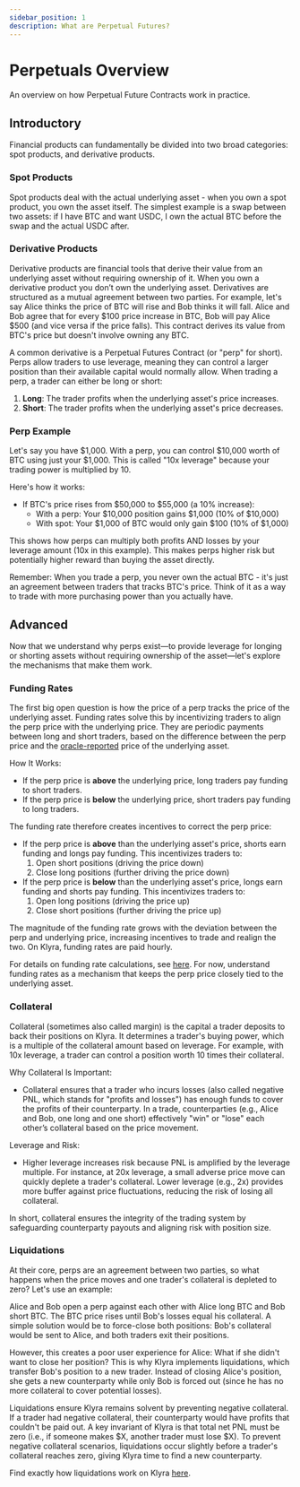 ```yaml
---
sidebar_position: 1
description: What are Perpetual Futures?
---
```


# Perpetuals Overview
An overview on how Perpetual Future Contracts work in practice.

## Introductory
Financial products can fundamentally be divided into two broad categories: spot products, and derivative products. 

### Spot Products
Spot products deal with the actual underlying asset - when you own a spot product, you own the asset itself. The simplest example is a swap between two assets: if I have BTC and want USDC, I own the actual BTC before the swap and the actual USDC after.

### Derivative Products
Derivative products are financial tools that derive their value from an underlying asset without requiring ownership of it. When you own a derivative product you don’t own the underlying asset. Derivatives are structured as a mutual agreement between two parties. For example, let's say Alice thinks the price of BTC will rise and Bob thinks it will fall. Alice and Bob agree that for every \$100 price increase in BTC, Bob will pay Alice \$500 (and vice versa if the price falls). This contract derives its value from BTC's price but doesn't involve owning any BTC.

A common derivative is a Perpetual Futures Contract (or "perp" for short). Perps allow traders to use leverage, meaning they can control a larger position than their available capital would normally allow. When trading a perp, a trader can either be long or short:

1. **Long**: The trader profits when the underlying asset's price increases.
2. **Short**: The trader profits when the underlying asset's price decreases. 

### Perp Example
Let's say you have \$1,000. With a perp, you can control \$10,000 worth of BTC using just your \$1,000. This is called "10x leverage" because your trading power is multiplied by 10.

Here's how it works:
- If BTC's price rises from \$50,000 to \$55,000 (a 10% increase):
  - With a perp: Your \$10,000 position gains \$1,000 (10% of \$10,000)
  - With spot: Your \$1,000 of BTC would only gain \$100 (10% of \$1,000)

This shows how perps can multiply both profits AND losses by your leverage amount (10x in this example). This makes perps higher risk but potentially higher reward than buying the asset directly.

Remember: When you trade a perp, you never own the actual BTC - it's just an agreement between traders that tracks BTC's price. Think of it as a way to trade with more purchasing power than you actually have.

## Advanced
Now that we understand why perps exist—to provide leverage for longing or shorting assets without requiring ownership of the asset—let's explore the mechanisms that make them work.

### Funding Rates
The first big open question is how the price of a perp tracks the price of the underlying asset. Funding rates solve this by incentivizing traders to align the perp price with the underlying price. They are periodic payments between long and short traders, based on the difference between the perp price and the [oracle-reported](./oracle.md) price of the underlying asset.

How It Works:
- If the perp price is **above** the underlying price, long traders pay funding to short traders.
- If the perp price is **below** the underlying price, short traders pay funding to long traders.

The funding rate therefore creates incentives to correct the perp price:
- If the perp price is **above** than the underlying asset's price, shorts earn funding and longs pay funding. This incentivizes traders to:
  1. Open short positions (driving the price down)
  2. Close long positions (further driving the price down)
- If the perp price is **below** than the underlying asset's price, longs earn funding and shorts pay funding. This incentivizes traders to:
  1. Open long positions (driving the price up)
  2. Close short positions (further driving the price up)

The magnitude of the funding rate grows with the deviation between the perp and underlying price, increasing incentives to trade and realign the two. On Klyra, funding rates are paid hourly.

For details on funding rate calculations, see [here](./funding-rates.md). For now, understand funding rates as a mechanism that keeps the perp price closely tied to the underlying asset.

### Collateral
Collateral (sometimes also called margin) is the capital a trader deposits to back their positions on Klyra. It determines a trader's buying power, which is a multiple of the collateral amount based on leverage. For example, with 10x leverage, a trader can control a position worth 10 times their collateral.

Why Collateral Is Important:
- Collateral ensures that a trader who incurs losses (also called negative PNL, which stands for "profits and losses") has enough funds to cover the profits of their counterparty. In a trade, counterparties (e.g., Alice and Bob, one long and one short) effectively "win" or "lose" each other’s collateral based on the price movement.

Leverage and Risk:
- Higher leverage increases risk because PNL is amplified by the leverage multiple. For instance, at 20x leverage, a small adverse price move can quickly deplete a trader's collateral. Lower leverage (e.g., 2x) provides more buffer against price fluctuations, reducing the risk of losing all collateral.

In short, collateral ensures the integrity of the trading system by safeguarding counterparty payouts and aligning risk with position size.

### Liquidations
At their core, perps are an agreement between two parties, so what happens when the price moves and one trader's collateral is depleted to zero? Let's use an example:

Alice and Bob open a perp against each other with Alice long BTC and Bob short BTC. The BTC price rises until Bob's losses equal his collateral. A simple solution would be to force-close both positions: Bob's collateral would be sent to Alice, and both traders exit their positions.

However, this creates a poor user experience for Alice: What if she didn't want to close her position? This is why Klyra implements liquidations, which transfer Bob's position to a new trader. Instead of closing Alice's position, she gets a new counterparty while only Bob is forced out (since he has no more collateral to cover potential losses).

Liquidations ensure Klyra remains solvent by preventing negative collateral. If a trader had negative collateral, their counterparty would have profits that couldn't be paid out. A key invariant of Klyra is that total net PNL must be zero (i.e., if someone makes \$X, another trader must lose \$X). To prevent negative collateral scenarios, liquidations occur slightly before a trader's collateral reaches zero, giving Klyra time to find a new counterparty.

Find exactly how liquidations work on Klyra [here](./liquidations.md).
